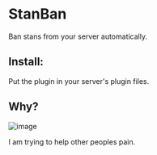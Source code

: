 # StanBan
Ban stans from your server automatically.

## Install:

Put the plugin in your server's plugin files.  


## Why?

![image](https://media.discordapp.net/attachments/764929646063386624/927464328918097930/BurnInHell.png?width=1202&height=676)


I am trying to help other peoples pain.